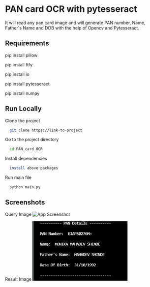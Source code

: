 
# PAN card OCR with pytesseract

It will read any pan card image and will generate PAN number, Name, Father's Name and DOB with the help of Opencv and Pytesseract.
 


## Requirements

pip install pillow

pip install ftfy

pip install io

pip install pytesseract

pip install numpy



  
## Run Locally

Clone the project

```bash
  git clone https://link-to-project
```

Go to the project directory

```bash
  cd PAN_card_OCR
```

Install dependencies

```bash
  install above packages
```

Run main file

```bash
  python main.py
```

  
## Screenshots
Query Image
![App Screenshot](query.jpg)

Result Image
![App Screenshot](result.jpg)


  
